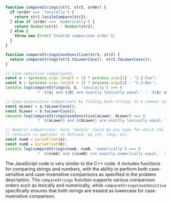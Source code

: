 ```javascript
function compareStrings(str1, str2, order) {
  if (order === 'lexically') {
    return str1.localeCompare(str2);
  } else if (order === 'numerically') {
    return Number(str1) - Number(str2);
  } else {
    throw new Error('Invalid comparison order');
  }
}

function compareStringsCaseSensitive(str1, str2) {
  return compareStrings(str1.toLowerCase(), str2.toLowerCase());
}

// Case-sensitive comparisons.
const a = (process.argv.length > 1) ? process.argv[1] : "1.2.Foo";
const b = (process.argv.length > 2) ? process.argv[2] : "1.3.Bar";
console.log(compareStrings(a, b, 'lexically') === 0
              ? `${a} and ${b} are exactly lexically equal.` : `${a} and ${b} are not exactly lexically equal.`);

// Case-insensitive comparisons by folding both strings to a common case.
const aLower = a.toLowerCase();
const bLower = b.toLowerCase();
console.log(compareStringsCaseSensitive(aLower, bLower) === 0
              ? `${aLower} and ${bLower} are exactly lexically equal.` : `${aLower} and ${bLower} are not exactly lexically equal.`);

// Numeric comparisons; here 'double' could be any type for which the
// relevant >> operator is defined, eg int, long, etc.
const numA = parseFloat(a);
const numB = parseFloat(b);
console.log(compareStrings(numA, numB, 'numerically') === 0
              ? `${numA} and ${numB} are exactly numerically equal.` : `${numA} and ${numB} are not exactly numerically equal.`);
```
The JavaScript code is very similar to the C++ code. It includes functions for comparing strings and numbers, with the ability to perform both case-sensitive and case-insensitive comparisons as specified in the problem description. The `compareStrings` function supports various comparison orders such as lexically and numerically, while `compareStringsCaseSensitive` specifically ensures that both strings are treated as lowercase for case-insensitive comparison.
